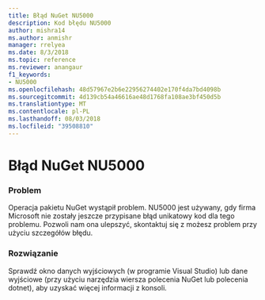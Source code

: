 ```yaml
---
title: Błąd NuGet NU5000
description: Kod błędu NU5000
author: mishra14
ms.author: anmishr
manager: rrelyea
ms.date: 8/3/2018
ms.topic: reference
ms.reviewer: anangaur
f1_keywords:
- NU5000
ms.openlocfilehash: 48d57967e2b6e22956274402e170f4da7bd4098b
ms.sourcegitcommit: 4d139cb54a46616ae48d1768fa108ae3bf450d5b
ms.translationtype: MT
ms.contentlocale: pl-PL
ms.lasthandoff: 08/03/2018
ms.locfileid: "39508810"
---
```

# <a name="nuget-error-nu5000"></a>Błąd NuGet NU5000

### <a name="issue"></a>Problem

Operacja pakietu NuGet wystąpił problem. NU5000 jest używany, gdy firma Microsoft nie zostały jeszcze przypisane błąd unikatowy kod dla tego problemu. Pozwoli nam ona ulepszyć, skontaktuj się z możesz problem przy użyciu szczegółów błędu.


### <a name="solution"></a>Rozwiązanie

Sprawdź okno danych wyjściowych (w programie Visual Studio) lub dane wyjściowe (przy użyciu narzędzia wiersza polecenia NuGet lub polecenia dotnet), aby uzyskać więcej informacji z konsoli.


